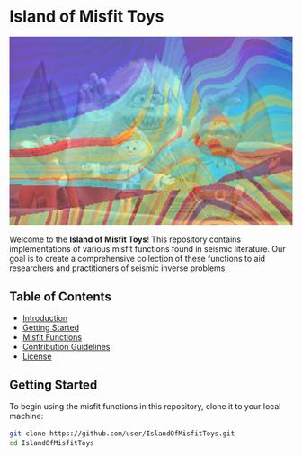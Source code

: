 # Island of Misfit Toys

![Island of Misfit Toys Banner](IslandOfMisfitToys.jpg)

Welcome to the **Island of Misfit Toys**! This repository contains implementations of various misfit functions found in seismic literature. Our goal is to create a comprehensive collection of these functions to aid researchers and practitioners of seismic inverse problems.

## Table of Contents

- [Introduction](#introduction)
- [Getting Started](#getting-started)
- [Misfit Functions](#misfit-functions)
- [Contribution Guidelines](#contribution-guidelines)
- [License](#license)

## Getting Started

To begin using the misfit functions in this repository, clone it to your local machine:

```bash
git clone https://github.com/user/IslandOfMisfitToys.git
cd IslandOfMisfitToys
```
